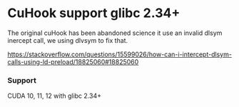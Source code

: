 # CuHook support glibc 2.34+

The original cuHook has been abandoned science it use an invalid dlsym inercept call, we using dlvsym to fix that.

https://stackoverflow.com/questions/15599026/how-can-i-intercept-dlsym-calls-using-ld-preload/18825060#18825060

### Support

CUDA 10, 11, 12
with glibc 2.34+

